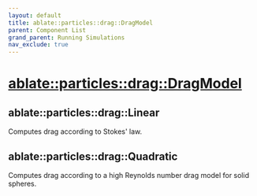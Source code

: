```yaml
---
layout: default
title: ablate::particles::drag::DragModel
parent: Component List
grand_parent: Running Simulations
nav_exclude: true
---
```

# [ablate::particles::drag::DragModel](./ablate::particles::drag::DragModel.html)
## ablate::particles::drag::Linear
Computes drag according to Stokes' law.

## ablate::particles::drag::Quadratic
Computes drag according to a high Reynolds number drag model for solid spheres.

